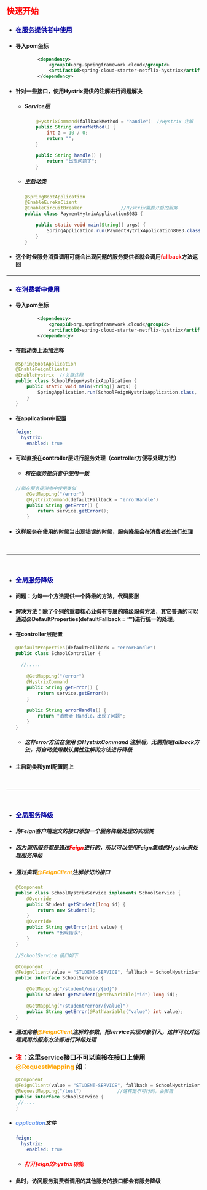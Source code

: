 ## <font color='red'>快速开始</font>





- ### <font color = "Origan">在服务提供者中使用 </font>

- #### 导入pom坐标

  ```xml
          <dependency>
              <groupId>org.springframework.cloud</groupId>
              <artifactId>spring-cloud-starter-netflix-hystrix</artifactId>
          </dependency>
  ```

- #### 针对一些接口，使用Hystrix提供的注解进行问题解决

  - ##### Service层

    ```java
        @HystrixCommand(fallbackMethod = "handle")  //Hystrix 注解
        public String errorMethod() {
            int a = 10 / 0;
            return "";
        }
    
        public String handle() {
            return "出现问题了";
        }
    ```

  - ##### 主启动类

    ```java
    @SpringBootApplication
    @EnableEurekaClient
    @EnableCircuitBreaker              //Hystrix需要开启的服务
    public class PaymentHytrixApplication8083 {
    
        public static void main(String[] args) {
            SpringApplication.run(PaymentHytrixApplication8083.class, args);
        }
    }
    ```

- #### 这个时候服务消费调用可能会出现问题的服务提供者就会调用<font color='red'>fallback</font>方法返回





<hr>





- ### <font color="Origan">在消费者中使用</font>

- #### 导入pom坐标

  ```xml
          <dependency>
              <groupId>org.springframework.cloud</groupId>
              <artifactId>spring-cloud-starter-netflix-hystrix</artifactId>
          </dependency>
  ```

- #### 在启动类上添加注释

  ```java
  @SpringBootApplication
  @EnableFeignClients
  @EnableHystrix  //关键注释
  public class SchoolFeignHystrixApplication {
      public static void main(String[] args) {
          SpringApplication.run(SchoolFeignHystrixApplication.class, args);
      }
  }
  ```

- #### 在application中配置

  ```yaml
  feign:
    hystrix:
      enabled: true
  ```

- #### 可以直接在controller层进行服务处理（controller方便写处理方法）

  - ##### 和在服务提供者中使用一致

  ```java
  //和在服务提供者中使用类似
      @GetMapping("/error")
      @HystrixCommand(defaultFallback = "errorHandle")
      public String getError() {
          return service.getError();
      }
  ```

- #### 这样服务在使用的时候当出现错误的时候，服务降级会在消费者处进行处理



<br>

<hr>

<br>





- ### <font color="origan">全局服务降级</font>

- #### 问题：为每一个方法提供一个降级的方法，代码膨胀

- #### 解决方法：除了个别的重要核心业务有专属的降级服务方法，其它普通的可以通过@DefaultProperties(defaultFallback = “”)进行统一的处理。

- #### 在controller层配置

  ```java
  @DefaultProperties(defaultFallback = "errorHandle")
  public class SchoolController {
   	
   	//.....
   
      @GetMapping("/error")
      @HystrixCommand
      public String getError() {
          return service.getError();
      }
      
      public String errorHandle() {
          return "消费者 Handle，出现了问题";
      }
  }
  ```

  - ##### 这样error方法在使用 @HystrixCommand 注解后，无需指定fallback方法，将自动使用默认属性注解的方法进行降级

- #### 主启动类和yml配置同上



<br>

<hr>

<br>





- ### <font color="origan">全局服务降级</font>

- ##### 为Feign客户端定义的接口添加一个服务降级处理的实现类

- ##### 因为调用服务都是通过<font color='red'>Feign</font>进行的，所以可以使用Feign集成的Hystrix来处理服务降级

- ##### 通过实现<font color='orange'>@FeignClient</font>注解标记的接口

  ```java
  @Component
  public class SchoolHystrixService implements SchoolService {
      @Override
      public Student getStudent(long id) {
          return new Student();
      }
      @Override
      public String getError(int value) {
          return "出现错误";
      }
  }
  
  //SchoolService 接口如下
  
  @Component
  @FeignClient(value = "STUDENT-SERVICE", fallback = SchoolHystrixService.class)
  public interface SchoolService {
  
      @GetMapping("/student/user/{id}")
      public Student getStudent(@PathVariable("id") long id);
  
      @GetMapping("/student/error/{value}")
      public String getError(@PathVariable("value") int value);
  }
  
  ```

- ##### 通过完善<font color='orange'>@FeignClient</font>注解的参数，把service实现对象引入，这样可以对远程调用的服务方法都进行降级处理

- ### <font color='red'>注</font>：这里service接口不可以直接在接口上使用<font color='orange'>@RequestMapping</font> 如：

  ```java
  @Component
  @FeignClient(value = "STUDENT-SERVICE", fallback = SchoolHystrixService.class)
  @RequestMapping("/test")             //这样是不可行的，会报错
  public interface SchoolService {
   //....
  }
  ```

- ##### <font color='cornflowerblue'>application</font>文件

  ```yaml
  feign:
    hystrix:
      enabled: true
  ```

  - ##### <font color='red'>打开feign的hystrix功能</font>

- #### 此时，访问服务消费者调用的其他服务的接口都会有服务降级

